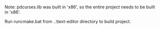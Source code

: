 Note: pdcurses.lib was built in 'x86', so the entire project needs to be built in 'x86'.

Run runcmake.bat from ..\text-editor directory to build project.
